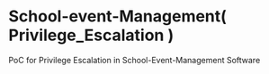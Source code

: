 # School-event-Management( Privilege_Escalation )
PoC for Privilege Escalation in School-Event-Management Software
